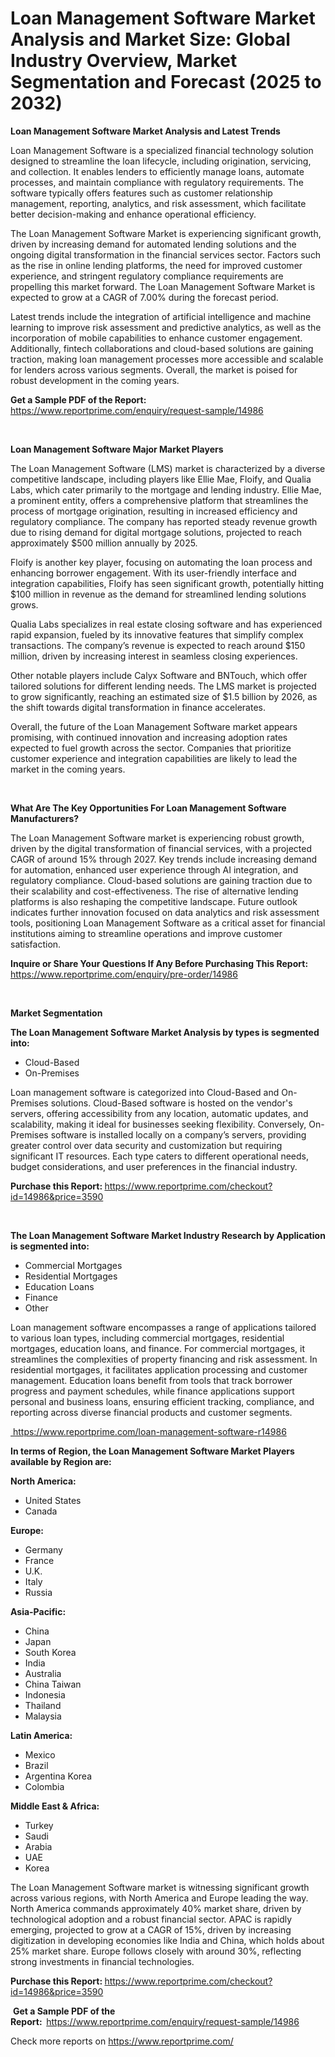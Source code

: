 <p><h1>Loan Management Software Market Analysis and Market Size: Global Industry Overview, Market Segmentation and Forecast (2025 to 2032)</h1></p><p><strong>Loan Management Software Market Analysis and Latest Trends</strong></p>
<p><p>Loan Management Software is a specialized financial technology solution designed to streamline the loan lifecycle, including origination, servicing, and collection. It enables lenders to efficiently manage loans, automate processes, and maintain compliance with regulatory requirements. The software typically offers features such as customer relationship management, reporting, analytics, and risk assessment, which facilitate better decision-making and enhance operational efficiency.</p><p>The Loan Management Software Market is experiencing significant growth, driven by increasing demand for automated lending solutions and the ongoing digital transformation in the financial services sector. Factors such as the rise in online lending platforms, the need for improved customer experience, and stringent regulatory compliance requirements are propelling this market forward. The Loan Management Software Market is expected to grow at a CAGR of 7.00% during the forecast period. </p><p>Latest trends include the integration of artificial intelligence and machine learning to improve risk assessment and predictive analytics, as well as the incorporation of mobile capabilities to enhance customer engagement. Additionally, fintech collaborations and cloud-based solutions are gaining traction, making loan management processes more accessible and scalable for lenders across various segments. Overall, the market is poised for robust development in the coming years.</p></p>
<p><strong>Get a Sample PDF of the Report:&nbsp;</strong> <a href="https://www.reportprime.com/enquiry/request-sample/14986?utm_campaign=2383&utm_medium=2&utm_source=Github&utm_content=ia&utm_term=20032025&utm_id=loan-management-software">https://www.reportprime.com/enquiry/request-sample/14986</a></p>
<p>&nbsp;</p>
<p><strong>Loan Management Software Major Market Players</strong></p>
<p><p>The Loan Management Software (LMS) market is characterized by a diverse competitive landscape, including players like Ellie Mae, Floify, and Qualia Labs, which cater primarily to the mortgage and lending industry. Ellie Mae, a prominent entity, offers a comprehensive platform that streamlines the process of mortgage origination, resulting in increased efficiency and regulatory compliance. The company has reported steady revenue growth due to rising demand for digital mortgage solutions, projected to reach approximately $500 million annually by 2025.</p><p>Floify is another key player, focusing on automating the loan process and enhancing borrower engagement. With its user-friendly interface and integration capabilities, Floify has seen significant growth, potentially hitting $100 million in revenue as the demand for streamlined lending solutions grows.</p><p>Qualia Labs specializes in real estate closing software and has experienced rapid expansion, fueled by its innovative features that simplify complex transactions. The company’s revenue is expected to reach around $150 million, driven by increasing interest in seamless closing experiences.</p><p>Other notable players include Calyx Software and BNTouch, which offer tailored solutions for different lending needs. The LMS market is projected to grow significantly, reaching an estimated size of $1.5 billion by 2026, as the shift towards digital transformation in finance accelerates.</p><p>Overall, the future of the Loan Management Software market appears promising, with continued innovation and increasing adoption rates expected to fuel growth across the sector. Companies that prioritize customer experience and integration capabilities are likely to lead the market in the coming years.</p></p>
<p>&nbsp;</p>
<p><strong>What Are The Key Opportunities For Loan Management Software Manufacturers?</strong></p>
<p><p>The Loan Management Software market is experiencing robust growth, driven by the digital transformation of financial services, with a projected CAGR of around 15% through 2027. Key trends include increasing demand for automation, enhanced user experience through AI integration, and regulatory compliance. Cloud-based solutions are gaining traction due to their scalability and cost-effectiveness. The rise of alternative lending platforms is also reshaping the competitive landscape. Future outlook indicates further innovation focused on data analytics and risk assessment tools, positioning Loan Management Software as a critical asset for financial institutions aiming to streamline operations and improve customer satisfaction.</p></p>
<p><strong>Inquire or Share Your Questions If Any Before Purchasing This Report:</strong> <a href="https://www.reportprime.com/enquiry/pre-order/14986?utm_campaign=2383&utm_medium=2&utm_source=Github&utm_content=ia&utm_term=20032025&utm_id=loan-management-software">https://www.reportprime.com/enquiry/pre-order/14986</a></p>
<p>&nbsp;</p>
<p><strong>Market Segmentation</strong></p>
<p><strong>The Loan Management Software Market Analysis by types is segmented into:</strong></p>
<p><ul><li>Cloud-Based</li><li>On-Premises</li></ul></p>
<p><p>Loan management software is categorized into Cloud-Based and On-Premises solutions. Cloud-Based software is hosted on the vendor's servers, offering accessibility from any location, automatic updates, and scalability, making it ideal for businesses seeking flexibility. Conversely, On-Premises software is installed locally on a company’s servers, providing greater control over data security and customization but requiring significant IT resources. Each type caters to different operational needs, budget considerations, and user preferences in the financial industry.</p></p>
<p><strong>Purchase this Report:&nbsp;</strong><a href="https://www.reportprime.com/checkout?id=14986&price=3590&utm_campaign=2383&utm_medium=2&utm_source=Github&utm_content=ia&utm_term=20032025&utm_id=loan-management-software">https://www.reportprime.com/checkout?id=14986&price=3590</a></p>
<p>&nbsp;</p>
<p><strong>The Loan Management Software Market Industry Research by Application is segmented into:</strong></p>
<p><ul><li>Commercial Mortgages</li><li>Residential Mortgages</li><li>Education Loans</li><li>Finance</li><li>Other</li></ul></p>
<p><p>Loan management software encompasses a range of applications tailored to various loan types, including commercial mortgages, residential mortgages, education loans, and finance. For commercial mortgages, it streamlines the complexities of property financing and risk assessment. In residential mortgages, it facilitates application processing and customer management. Education loans benefit from tools that track borrower progress and payment schedules, while finance applications support personal and business loans, ensuring efficient tracking, compliance, and reporting across diverse financial products and customer segments.</p></p>
<p><a href="https://www.reportprime.com/loan-management-software-r14986?utm_campaign=2383&utm_medium=2&utm_source=Github&utm_content=ia&utm_term=20032025&utm_id=loan-management-software">&nbsp;https://www.reportprime.com/loan-management-software-r14986</a></p>
<p><strong>In terms of Region, the Loan Management Software Market Players available by Region are:</strong></p>
<p>
    <p> <strong> North America: </strong>
        <ul>
            <li>United States</li>
            <li>Canada</li>
        </ul>
        </p> 
    <p> <strong> Europe: </strong>
        <ul>
            <li>Germany</li>
            <li>France</li>
            <li>U.K.</li>
            <li>Italy</li>
            <li>Russia</li>
        </ul>
        </p> 
    <p> <strong> Asia-Pacific: </strong>
        <ul>
            <li>China</li>
            <li>Japan</li>
            <li>South Korea</li>
            <li>India</li>
            <li>Australia</li>
            <li>China Taiwan</li>
            <li>Indonesia</li>
            <li>Thailand</li>
            <li>Malaysia</li>
        </ul>
        </p> 
    <p> <strong> Latin America: </strong>
        <ul>
            <li>Mexico</li>
            <li>Brazil</li>
            <li>Argentina Korea</li>
            <li>Colombia</li>
        </ul>
        </p> 
    <p> <strong> Middle East & Africa: </strong>
        <ul>
            <li>Turkey</li>
            <li>Saudi</li>
            <li>Arabia</li>
            <li>UAE</li>
            <li>Korea</li>
        </ul>
    </p>
    </p>
<p><p>The Loan Management Software market is witnessing significant growth across various regions, with North America and Europe leading the way. North America commands approximately 40% market share, driven by technological adoption and a robust financial sector. APAC is rapidly emerging, projected to grow at a CAGR of 15%, driven by increasing digitization in developing economies like India and China, which holds about 25% market share. Europe follows closely with around 30%, reflecting strong investments in financial technologies.</p></p>
<p><strong>Purchase this Report: </strong><a href="https://www.reportprime.com/checkout?id=14986&price=3590&utm_campaign=2383&utm_medium=2&utm_source=Github&utm_content=ia&utm_term=20032025&utm_id=loan-management-software">https://www.reportprime.com/checkout?id=14986&price=3590</a></p>
<p>&nbsp;<strong>Get a Sample PDF of the Report:&nbsp;&nbsp;</strong><a href="https://www.reportprime.com/enquiry/request-sample/14986?utm_campaign=2383&utm_medium=2&utm_source=Github&utm_content=ia&utm_term=20032025&utm_id=loan-management-software">https://www.reportprime.com/enquiry/request-sample/14986</a></p>
<p><strong></strong></p>
<p>Check more reports on <a href="https://www.reportprime.com/?utm_campaign=2383&utm_medium=2&utm_source=Github&utm_content=ia&utm_term=20032025&utm_id=loan-management-software">https://www.reportprime.com/</a></p>